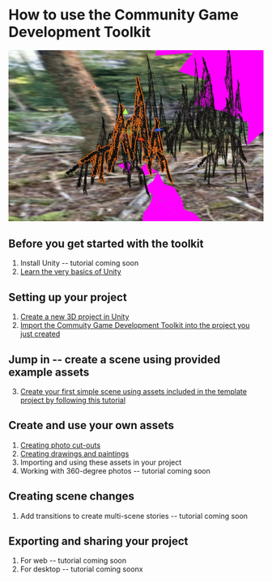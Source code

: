 # How to use the Community Game Development Toolkit

![](images/toolkit.jpg)

## Before you get started with the toolkit

1. Install Unity -- tutorial coming soon
2. [Learn the very basics of Unity](NavigatingTheUnityInterface.md)

## Setting up your project
1. [Create a new 3D project in Unity](Create3DProject.md)
2. [Import the Commuity Game Development Toolkit into the project you just created](ImportToolkit.md)

## Jump in -- create a scene using provided example assets  
3. [Create your first simple scene using assets included in the template project by following this tutorial](Tutorial-Using-Example-Assets.md)

## Create and use your own assets
1. 	[Creating photo cut-outs](CreatingArtwork-Photos.md)
1. 	[Creating drawings and paintings](CreatingArtwork-Drawings.md)
2. Importing and using these assets in your project
3. Working with 360-degree photos -- tutorial coming soon

## Creating scene changes
1. Add transitions to create multi-scene stories -- tutorial coming soon


## Exporting and sharing your project
1. 	For web -- tutorial coming soon
1. 	For desktop -- tutorial coming soonx
 

